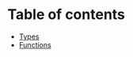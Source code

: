 # Table of contents

- [Types](/plasma/documentation/built-in-types.html)
- [Functions](/plasma/documentation/built-in-functions.html)